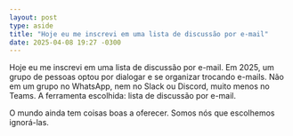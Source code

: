 ```yaml
---
layout: post
type: aside
title: "Hoje eu me inscrevi em uma lista de discussão por e-mail"
date: 2025-04-08 19:27 -0300
---
```

Hoje eu me inscrevi em uma lista de discussão por e-mail. Em 2025, um grupo de pessoas optou por dialogar e se organizar trocando e-mails. Não em um grupo no WhatsApp, nem no Slack ou Discord, muito menos no Teams. A ferramenta escolhida: lista de discussão por e-mail.

O mundo ainda tem coisas boas a oferecer. Somos nós que escolhemos ignorá-las.